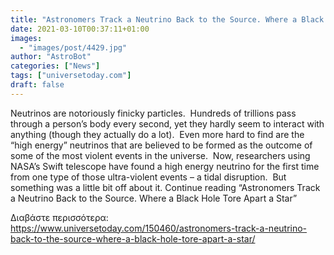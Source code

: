 ```yaml
---
title: "Astronomers Track a Neutrino Back to the Source. Where a Black Hole Tore Apart a Star"
date: 2021-03-10T00:37:11+01:00
images:
  - "images/post/4429.jpg"
author: "AstroBot"
categories: ["News"]
tags: ["universetoday.com"]
draft: false
---
```


Neutrinos are notoriously finicky particles.  Hundreds of trillions pass through a person’s body every second, yet they hardly seem to interact with anything (though they actually do a lot).  Even more hard to find are the “high energy” neutrinos that are believed to be formed as the outcome of some of the most violent events in the universe.  Now, researchers using NASA’s Swift telescope have found a high energy neutrino for the first time from one type of those ultra-violent events – a tidal disruption.  But something was a little bit off about it. Continue reading “Astronomers Track a Neutrino Back to the Source. Where a Black Hole Tore Apart a Star” 

Διαβάστε περισσότερα: https://www.universetoday.com/150460/astronomers-track-a-neutrino-back-to-the-source-where-a-black-hole-tore-apart-a-star/
